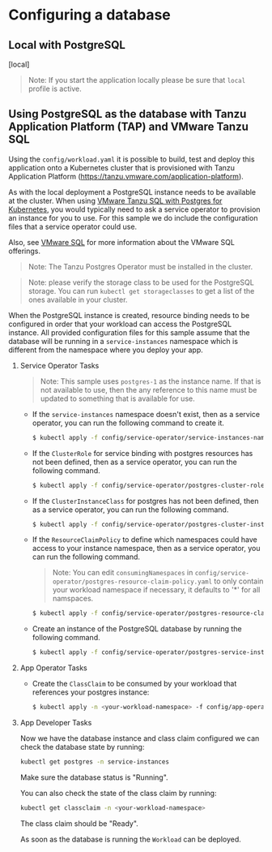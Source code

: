 # Configuring a database

## Local with PostgreSQL

[local]

> Note: If you start the application locally please be sure that `local` profile is active.

## Using PostgreSQL as the database with Tanzu Application Platform (TAP) and VMware Tanzu SQL

Using the `config/workload.yaml` it is possible to build, test and deploy this application onto a
Kubernetes cluster that is provisioned with Tanzu Application Platform (https://tanzu.vmware.com/application-platform).

As with the local deployment a PostgreSQL instance needs to be available at the cluster.
When using [VMware Tanzu SQL with Postgres for Kubernetes](https://docs.vmware.com/en/VMware-Tanzu-SQL-with-Postgres-for-Kubernetes/index.html),
you would typically need to ask a service operator to provision an instance for you to use. For this sample we do include the configuration files that a service operator could use.

Also, see [VMware SQL](https://tanzu.vmware.com/sql) for more information about the VMware SQL offerings.

> Note: The Tanzu Postgres Operator must be installed in the cluster.

> Note: please verify the storage class to be used for the PostgreSQL storage. You can run `kubectl get storageclasses` to get a list of the ones available in your cluster.

When the PostgreSQL instance is created, resource binding needs to be configured in order that your workload can access
the PostgreSQL instance. All provided configuration files for this sample assume that the database will be running in a `service-instances` namespace which is different from the namespace where you deploy your app.

1. Service Operator Tasks

    > Note: This sample uses `postgres-1` as the instance name. If that is not available to use, then the any reference to this name must be updated to something that is available for use.

   - If the `service-instances` namespace doesn't exist, then as a service operator, you can run the following command to create it.

      ```bash
      $ kubectl apply -f config/service-operator/service-instances-namespace.yaml
      ```

   - If the `ClusterRole` for service binding with postgres resources has not been defined, then as a service operator, you can run the following command.

      ```bash
      $ kubectl apply -f config/service-operator/postgres-cluster-role.yaml
      ```

   - If the `ClusterInstanceClass` for postgres has not been defined, then as a service operator, you can run the following command.

      ```bash
      $ kubectl apply -f config/service-operator/postgres-cluster-instance-class.yaml
      ```

   - If the `ResourceClaimPolicy` to define which namespaces could have access to your instance namespace, then as a service operator, you can run the following command.

      > Note: You can edit `consumingNamespaces` in `config/service-operator/postgres-resource-claim-policy.yaml` to only contain your workload namespace if necessary, it defaults to '*' for all namspaces.
      
      ```bash
      $ kubectl apply -f config/service-operator/postgres-resource-claim-policy.yaml
      ```

   - Create an instance of the PostgreSQL database by running the following command.

      ```bash
      $ kubectl apply -f config/service-operator/postgres-service-instance.yaml
      ```

2. App Operator Tasks

   - Create the `ClassClaim` to be consumed by your workload that references your postgres instance:

      ```bash
      $ kubectl apply -n <your-workload-namespace> -f config/app-operator/postgres-class-claim.yaml
      ```

3. App Developer Tasks

   Now we have the database instance and class claim configured we can check the database state by running:
   
   ```bash
   kubectl get postgres -n service-instances
   ```

   Make sure the database status is "Running".
   
   You can also check the state of the class claim by running:
   
   ```bash
   kubectl get classclaim -n <your-workload-namespace>
   ```
   
   The class claim should be "Ready".

   As soon as the database is running the `Workload` can be deployed.
